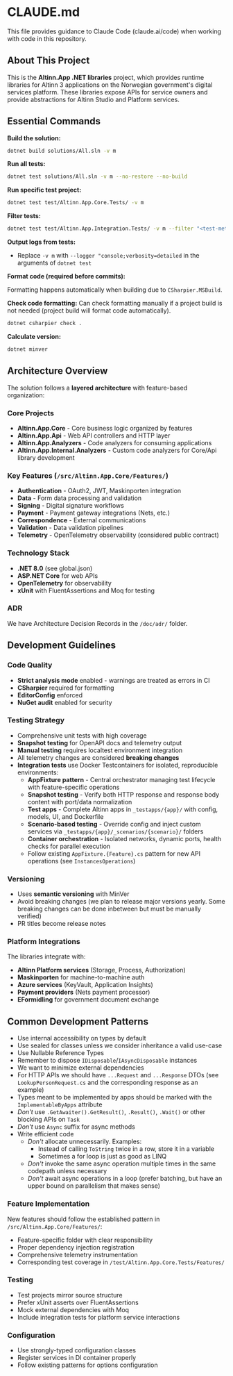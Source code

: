 # CLAUDE.md

This file provides guidance to Claude Code (claude.ai/code) when working with code in this repository.

## About This Project

This is the **Altinn.App .NET libraries** project, which provides runtime libraries for Altinn 3 applications on the Norwegian government's digital services platform. These libraries expose APIs for service owners and provide abstractions for Altinn Studio and Platform services.

## Essential Commands

**Build the solution:**
```bash
dotnet build solutions/All.sln -v m
```

**Run all tests:**
```bash
dotnet test solutions/All.sln -v m --no-restore --no-build
```

**Run specific test project:**
```bash
dotnet test test/Altinn.App.Core.Tests/ -v m
```

**Filter tests:**
```bash
dotnet test test/Altinn.App.Integration.Tests/ -v m --filter "<test-method-name>"
```

**Output logs from tests:**

* Replace `-v m` with `--logger "console;verbosity=detailed` in the arguments of `dotnet test`

**Format code (required before commits):**

Formatting happens automatically when building due to `CSharpier.MSBuild`.

**Check code formatting:**
Can check formatting manually if a project build is not needed (project build will format code automatically).
```bash
dotnet csharpier check .
```

**Calculate version:**
```bash
dotnet minver
```

## Architecture Overview

The solution follows a **layered architecture** with feature-based organization:

### Core Projects
- **Altinn.App.Core** - Core business logic organized by features
- **Altinn.App.Api** - Web API controllers and HTTP layer
- **Altinn.App.Analyzers** - Code analyzers for consuming applications
- **Altinn.App.Internal.Analyzers** - Custom code analyzers for Core/Api library development

### Key Features (`/src/Altinn.App.Core/Features/`)
- **Authentication** - OAuth2, JWT, Maskinporten integration
- **Data** - Form data processing and validation
- **Signing** - Digital signature workflows
- **Payment** - Payment gateway integrations (Nets, etc.)
- **Correspondence** - External communications
- **Validation** - Data validation pipelines
- **Telemetry** - OpenTelemetry observability (considered public contract)

### Technology Stack
- **.NET 8.0** (see global.json)
- **ASP.NET Core** for web APIs
- **OpenTelemetry** for observability
- **xUnit** with FluentAssertions and Moq for testing

### ADR

We have Architecture Decision Records in the `/doc/adr/` folder.

## Development Guidelines

### Code Quality
- **Strict analysis mode** enabled - warnings are treated as errors in CI
- **CSharpier** required for formatting
- **EditorConfig** enforced
- **NuGet audit** enabled for security

### Testing Strategy
- Comprehensive unit tests with high coverage
- **Snapshot testing** for OpenAPI docs and telemetry output
- **Manual testing** requires localtest environment integration
- All telemetry changes are considered **breaking changes**
- **Integration tests** use Docker Testcontainers for isolated, reproducible environments:
  - **AppFixture pattern** - Central orchestrator managing test lifecycle with feature-specific operations
  - **Snapshot testing** - Verify both HTTP response and response body content with port/data normalization
  - **Test apps** - Complete Altinn apps in `_testapps/{app}/` with config, models, UI, and Dockerfile
  - **Scenario-based testing** - Override config and inject custom services via `_testapps/{app}/_scenarios/{scenario}/` folders
  - **Container orchestration** - Isolated networks, dynamic ports, health checks for parallel execution
  - Follow existing `AppFixture.{Feature}.cs` pattern for new API operations (see `InstancesOperations`)

### Versioning
- Uses **semantic versioning** with MinVer
- Avoid breaking changes (we plan to release major versions yearly. Some breaking changes can be done inbetween but must be manually verified)
- PR titles become release notes

### Platform Integrations
The libraries integrate with:
- **Altinn Platform services** (Storage, Process, Authorization)
- **Maskinporten** for machine-to-machine auth
- **Azure services** (KeyVault, Application Insights)
- **Payment providers** (Nets payment processor)
- **EFormidling** for government document exchange

## Common Development Patterns

- Use internal accessibility on types by default
- Use sealed for classes unless we consider inheritance a valid use-case
- Use Nullable Reference Types
- Remember to dispose `IDisposable`/`IAsyncDisposable` instances
- We want to minimize external dependencies
- For HTTP APIs we should have `...Request` and `...Response` DTOs (see `LookupPersonRequest.cs` and the corresponding response as an example)
- Types meant to be implemented by apps should be marked with the `ImplementableByApps` attribute
- _Don't_ use `.GetAwaiter().GetResult()`, `.Result()`, `.Wait()` or other blocking APIs on `Task`
- _Don't_ use `Async` suffix for async methods
- Write efficient code
  - _Don't_ allocate unnecessarily. Examples:
    - Instead of calling `ToString` twice in a row, store it in a variable
    - Sometimes a for loop is just as good as LINQ
  - _Don't_ invoke the same async operation multiple times in the same codepath unless necessary
  - _Don't_ await async operations in a loop (prefer batching, but have an upper bound on parallelism that makes sense) 

### Feature Implementation
New features should follow the established pattern in `/src/Altinn.App.Core/Features/`:
- Feature-specific folder with clear responsibility
- Proper dependency injection registration
- Comprehensive telemetry instrumentation
- Corresponding test coverage in `/test/Altinn.App.Core.Tests/Features/`

### Testing
- Test projects mirror source structure
- Prefer xUnit asserts over FluentAssertions
- Mock external dependencies with Moq
- Include integration tests for platform service interactions

### Configuration
- Use strongly-typed configuration classes
- Register services in DI container properly
- Follow existing patterns for options configuration
